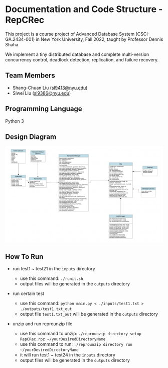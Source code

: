 # Documentation and Code Structure - RepCRec

This project is a course project of Advanced Database System (CSCI-GA.2434-001) in New York University, Fall 2022, taught by Professor Dennis Shaha.

We implement a tiny distributed database and complete multi-version concurrency control, deadlock detection, replication, and failure recovery.

## Team Members
 
 - Shang-Chuan Liu (sl9413@nyu.edu)
 - Siwei Liu (sl9386@nyu.edu)


## Programming Language

Python 3

## Design Diagram

![](Designgraph.png)

## How To Run

* run test1 ~ test21 in the `inputs` directory
    * use this command: `./runit.sh`
    * output files will be generated in the `outputs` directory

* run certain test
    * use this command: `python main.py < ./inputs/test1.txt > ./outputs/test1.txt_out`
    * output file `test1.txt_out` will be generated in the `outputs` directory

* unzip and run reprounzip file
    * use this command to unzip: `./reprounzip directory setup RepCRec.rpz ~/yourDesiredDirectoryName`
    * use this command to run: `./reprounzip directory run ~/yourDesiredDirectoryName`
    * it will run test1 ~ test24 in the `inputs` directory
    * output files will be generated in the `outputs` directory

